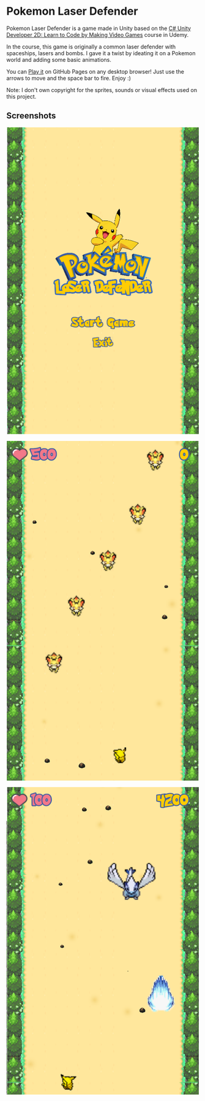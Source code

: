 # Pokemon Laser Defender
Pokemon Laser Defender is a game made in Unity based on the [C# Unity Developer 2D: Learn to Code by Making Video Games](https://www.udemy.com/share/101WjsAkoTcF9UQH4=) course in Udemy.

In the course, this game is originally a common laser defender with spaceships, lasers and bombs. I gave it a twist by ideating it on a Pokemon world and adding some basic animations.

You can [Play it](https://franfusaro.github.io/pokemon-laser-defender) on GitHub Pages on any desktop browser! Just use the arrows to move and the space bar to fire. Enjoy :)

Note: I don't own copyright for the sprites, sounds or visual effects used on this project.

## Screenshots

![Main Menu](/Screenshots/screenshot_main_menu.png?raw=true "Main Menu")

![Gameplay](/Screenshots/screenshot_gameplay_1.png?raw=true "Gameplay")

![Gameplay](/Screenshots/screenshot_gameplay_2.png?raw=true "Gameplay")
